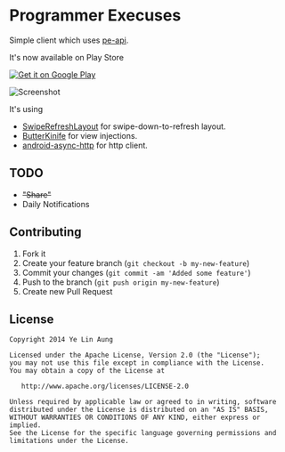 Programmer Execuses
===================

Simple client which uses [pe-api](https://github.com/yelinaung/pe-api). 

It's now available on Play Store

<a href="https://play.google.com/store/apps/details?id=com.yelinaung.programmerexcuses">
  <img alt="Get it on Google Play" src="https://developer.android.com/images/brand/en_generic_rgb_wo_60.png" />
</a>


![Screenshot](https://raw.githubusercontent.com/yelinaung/ProgrammerExcuses/master/screenshot.png)

It's using 
- [SwipeRefreshLayout](https://developer.android.com/reference/android/support/v4/widget/SwipeRefreshLayout.html) for swipe-down-to-refresh layout.
- [ButterKinife](https://jakewharton.github.io/butterknife) for view injections.
- [android-async-http](http://loopj.com/android-async-http) for http client.

TODO
----
- ~~"Share"~~
- Daily Notifications

Contributing
------------

 1. Fork it
 2. Create your feature branch (`git checkout -b my-new-feature`)
 3. Commit your changes (`git commit -am 'Added some feature'`)
 4. Push to the branch (`git push origin my-new-feature`)
 5. Create new Pull Request

License
--------

    Copyright 2014 Ye Lin Aung

    Licensed under the Apache License, Version 2.0 (the "License");
    you may not use this file except in compliance with the License.
    You may obtain a copy of the License at

       http://www.apache.org/licenses/LICENSE-2.0

    Unless required by applicable law or agreed to in writing, software
    distributed under the License is distributed on an "AS IS" BASIS,
    WITHOUT WARRANTIES OR CONDITIONS OF ANY KIND, either express or implied.
    See the License for the specific language governing permissions and
    limitations under the License.
